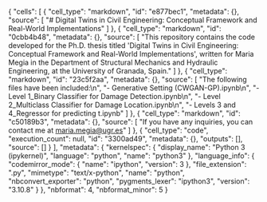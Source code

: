 {
 "cells": [
  {
   "cell_type": "markdown",
   "id": "e877bec1",
   "metadata": {},
   "source": [
    "# Digital Twins in Civil Engineering: Conceptual Framework and Real-World Implementations"
   ]
  },
  {
   "cell_type": "markdown",
   "id": "0cbb4b48",
   "metadata": {},
   "source": [
    "This repository contains the code developed for the Ph.D. thesis titled 'Digital Twins in Civil Engineering: Conceptual Framework and Real-World Implementations', written for Maria Megia in the Department of Structural Mechanics and Hydraulic Engineering, at the University of Granada, Spain."
   ]
  },
  {
   "cell_type": "markdown",
   "id": "23c5f2aa",
   "metadata": {},
   "source": [
    "The following files have been included:\n",
    "- Generative Setting (CWGAN-GP).ipynb\n",
    "- Level 1_Binary Classifier for Damage Detection.ipynb\n",
    "- Level 2_Multiclass Classifier for Damage Location.ipynb\n",
    "- Levels 3 and 4_Regressor for predicting t.ipynb"
   ]
  },
  {
   "cell_type": "markdown",
   "id": "c50189b3",
   "metadata": {},
   "source": [
    "If you have any inquiries, you can contact me at maria.megia@ugr.es"
   ]
  },
  {
   "cell_type": "code",
   "execution_count": null,
   "id": "3300ad49",
   "metadata": {},
   "outputs": [],
   "source": []
  }
 ],
 "metadata": {
  "kernelspec": {
   "display_name": "Python 3 (ipykernel)",
   "language": "python",
   "name": "python3"
  },
  "language_info": {
   "codemirror_mode": {
    "name": "ipython",
    "version": 3
   },
   "file_extension": ".py",
   "mimetype": "text/x-python",
   "name": "python",
   "nbconvert_exporter": "python",
   "pygments_lexer": "ipython3",
   "version": "3.10.8"
  }
 },
 "nbformat": 4,
 "nbformat_minor": 5
}
